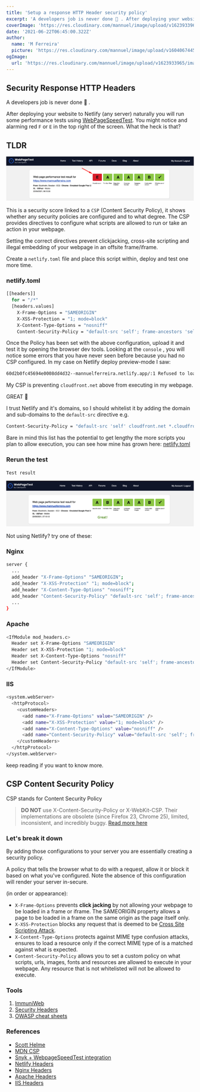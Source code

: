 ```yaml
---
title: 'Setup a response HTTP Header security policy'
excerpt: 'A developers job is never done 🙂 . After deploying your website to Netlify naturally you run some performance tests using WebPageSpeedTest. You might notice and alarming red `F` or `E` in the top right of the screen. What the heck is that?'
coverImage: 'https://res.cloudinary.com/mannuel/image/upload/v1623933965/images/git-article.png'
date: '2021-06-22T06:45:00.322Z'
author:
  name: 'M Ferreira'
  picture: 'https://res.cloudinary.com/mannuel/image/upload/v1604067445/images/mee.jpg'
ogImage:
  url: 'https://res.cloudinary.com/mannuel/image/upload/v1623933965/images/git-article.png'
---
```


## Security Response HTTP Headers

A developers job is never done 🙂 .

After deploying your website to Netlify (any server) naturally you will run some performance tests using [WebPageSpeedTest](https://www.webpagetest.org/). You might notice and alarming red `F` or `E` in the top right of the screen. What the heck is that?

## TLDR

![WebPageSpeedTest](/public/assets/blog/content-security-policy-on-netlify-guide/webpagespeedtest_0001.png)

This is a security score linked to a `CSP` (Content Security Policy), it shows whether any security policies are configured and to what degree. The CSP provides directives to configure what scripts are allowed to run or take an action in your webpage.

Setting the correct directives prevent clickjacking, cross-site scripting and illegal embedding of your webpage in an offsite frame/iframe.

Create a `netlify.toml` file and place this script within, deploy and test one more time.

### netlify.toml

```bash
[[headers]]
  for = "/*"
  [headers.values]
    X-Frame-Options = "SAMEORIGIN"
    X-XSS-Protection = "1; mode=block"
    X-Content-Type-Options = "nosniff"
    Content-Security-Policy = "default-src 'self'; frame-ancestors 'self'; form-action 'self'"
```

Once the Policy has been set with the above configuration, upload it and test it by opening the browser dev tools. Looking at the `console` , you will notice some errors that you have never seen before because you had no CSP configured. In my case on Netlify deploy preview-mode I saw:

```bash
60d2b0fc45694e0008dd4d32--mannuelferreira.netlify.app/:1 Refused to load the script 'https://d33wubrfki0l68.cloudfront.net/bundles/1bd814911a09d5e56b421403a658cbae5d2685ce.js' because it violates the following Content Security Policy directive: "script-src 'self'". Note that 'script-src-elem' was not explicitly set, so 'script-src' is used as a fallback.
```

My CSP is preventing `cloudfront.net` above from executing in my webpage.

GREAT 🚀

I trust Netlify and it's domains, so I should whitelist it by adding the domain and sub-domains to the `default-src` directive e.g.

```bash
Content-Security-Policy = "default-src 'self' cloudfront.net *.cloudfront.net; frame-ancestors 'self'; form-action 'self'"
```

Bare in mind this list has the potential to get lengthy the more scripts you plan to allow execution, you can see how mine has grown here: [netlify.toml](https://github.com/mannuelf/mannuelferreira.com_nextjs/blob/main/netlify.toml#L15)

### Rerun the test

`Test result`

![WebPageSpeedTest](/public/assets/blog/content-security-policy-on-netlify-guide/webpagespeedtest_success.png)

Not using Netlify? try one of these:

### Nginx

```bash
server {
  ...
  add_header "X-Frame-Options" "SAMEORIGIN";
  add_header "X-XSS-Protection" "1; mode=block";
  add_header "X-Content-Type-Options" "nosniff";
  add_header "Content-Security-Policy" "default-src 'self'; frame-ancestors 'self'; form-action 'self'";
  ...
}
```

### Apache

```bash
<IfModule mod_headers.c>
  Header set X-Frame-Options "SAMEORIGIN"
  Header set X-XSS-Protection "1; mode=block"
  Header set X-Content-Type-Options "nosniff"
  Header set Content-Security-Policy "default-src 'self'; frame-ancestors 'self'; form-action 'self'"
</IfModule>
```

### IIS

```bash
<system.webServer>
  <httpProtocol>
    <customHeaders>
      <add name="X-Frame-Options" value="SAMEORIGIN" />
      <add name="X-XSS-Protection" value="1; mode=block" />
      <add name="X-Content-Type-Options" value="nosniff" />
      <add name="Content-Security-Policy" value="default-src 'self'; frame-ancestors 'self'; form-action 'self'" />
    </customHeaders>
  </httpProtocol>
</system.webServer>
```

keep reading if you want to know more.

## CSP Content Security Policy

CSP stands for Content Security Policy

> **DO NOT** use X-Content-Security-Policy or X-WebKit-CSP. Their implementations are obsolete (since Firefox 23, Chrome 25), limited, inconsistent, and incredibly buggy. [Read more here](https://cheatsheetseries.owasp.org/cheatsheets/Content_Security_Policy_Cheat_Sheet.html#http-headers)

### Let's break it down

By adding those configurations to your server you are essentially creating a security policy.

A policy that tells the browser what to do with a request, allow it or block it based on what you've configured. Note the absence of this configuration will render your server in-secure.

(in order or appearance):

- `X-Frame-Options` prevents **click jacking** by not allowing your webpage to be loaded in a frame or iframe. The SAMEORIGIN property allows a page to be loaded in a frame on the same origin as the page itself only.
- `X-XSS-Protection` blocks any request that is deemed to be [Cross Site Scripting Attack](#CrossSiteScriptingAttack).
- `X-Content-Type-Options` protects against MIME type confusion attacks, ensures to load a resource only if the correct MIME type of is a matched against what is expected.
- `Content-Security-Policy` allows you to set a custom policy on what scripts, urls, images, fonts and resources are allowed to execute in your webpage. Any resource that is not whitelisted will not be allowed to execute.

### Tools

1. [ImmuniWeb](https://www.immuniweb.com/websec/)
2. [Security Headers](https://securityheaders.com/)
3. [OWASP cheat sheets](https://github.com/OWASP/CheatSheetSeries)

### References

- [Scott Helme](https://scotthelme.co.uk/content-security-policy-an-introduction/)
- [MDN CSP](https://developer.mozilla.org/en-US/docs/Web/HTTP/Headers/Content-Security-Policy/default-src)
- [Snyk + WebpageSpeedTest integration](blog/test-website-security-with-webpagetest-integration/)
- [Netlify Headers](https://docs.netlify.com/routing/headers/)
- [Nginx Headers](https://www.nginx.com/resources/wiki/start/topics/examples/server_blocks/)
- [Apache Headers](https://httpd.apache.org/docs/current/mod/mod_headers.html)
- [IIS Headers](https://docs.microsoft.com/en-us/iis/configuration/system.webserver/httpprotocol/customheaders/)
